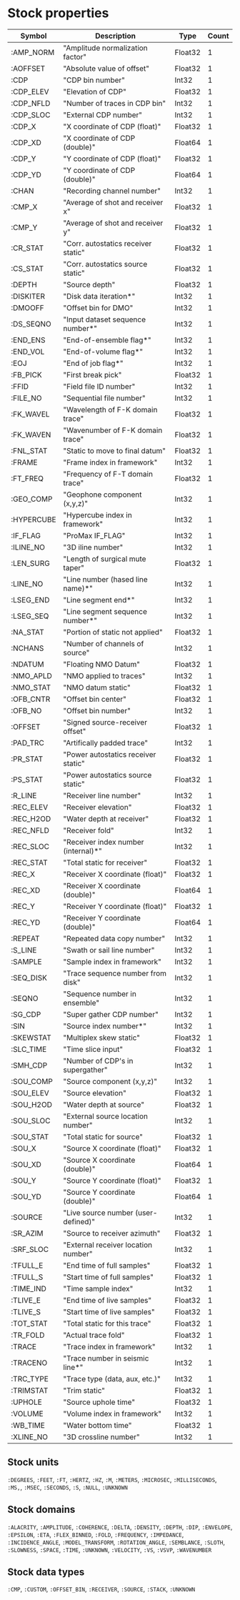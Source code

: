 # Stock properties

Symbol     | Description                         | Type    | Count
-----------|-------------------------------------|---------|------
:AMP_NORM  | "Amplitude normalization factor"    | Float32 | 1
:AOFFSET   | "Absolute value of offset"          | Float32 | 1
:CDP       | "CDP bin number"                    | Int32   | 1
:CDP_ELEV  | "Elevation of CDP"                  | Float32 | 1
:CDP_NFLD  | "Number of traces in CDP bin"       | Int32   | 1
:CDP_SLOC  | "External CDP number"               | Int32   | 1
:CDP_X     | "X coordinate of CDP (float)"       | Float32 | 1
:CDP_XD    | "X coordinate of CDP (double)"      | Float64 | 1
:CDP_Y     | "Y coordinate of CDP (float)"       | Float32 | 1
:CDP_YD    | "Y coordinate of CDP (double)"      | Float64 | 1
:CHAN      | "Recording channel number"          | Int32   | 1
:CMP_X     | "Average of shot and receiver x"    | Float32 | 1
:CMP_Y     | "Average of shot and receiver y"    | Float32 | 1
:CR_STAT   | "Corr. autostatics receiver static" | Float32 | 1
:CS_STAT   | "Corr. autostatics source static"   | Float32 | 1
:DEPTH     | "Source depth"                      | Float32 | 1
:DISKITER  | "Disk data iteration*"              | Int32   | 1
:DMOOFF    | "Offset bin for DMO"                | Int32   | 1
:DS_SEQNO  | "Input dataset sequence number*"    | Int32   | 1
:END_ENS   | "End-of-ensemble flag*"             | Int32   | 1
:END_VOL   | "End-of-volume flag*"               | Int32   | 1
:EOJ       | "End of job flag*"                  | Int32   | 1
:FB_PICK   | "First break pick"                  | Float32 | 1
:FFID      | "Field file ID number"              | Int32   | 1
:FILE_NO   | "Sequential file number"            | Int32   | 1
:FK_WAVEL  | "Wavelength of F-K domain trace"    | Float32 | 1
:FK_WAVEN  | "Wavenumber of F-K domain trace"    | Float32 | 1
:FNL_STAT  | "Static to move to final datum"     | Float32 | 1
:FRAME     | "Frame index in framework"          | Int32   | 1
:FT_FREQ   | "Frequency of F-T domain trace"     | Float32 | 1
:GEO_COMP  | "Geophone component (x,y,z)"        | Int32   | 1
:HYPERCUBE | "Hypercube index in framework"      | Int32   | 1
:IF_FLAG   | "ProMax IF_FLAG"                    | Int32   | 1
:ILINE_NO  | "3D iline number"                   | Int32   | 1
:LEN_SURG  | "Length of surgical mute taper"     | Float32 | 1
:LINE_NO   | "Line number (hased line name)*"    | Int32   | 1
:LSEG_END  | "Line segment end*"                 | Int32   | 1
:LSEG_SEQ  | "Line segment sequence number*"     | Int32   | 1
:NA_STAT   | "Portion of static not applied"     | Float32 | 1
:NCHANS    | "Number of channels of source"      | Int32   | 1
:NDATUM    | "Floating NMO Datum"                | Float32 | 1
:NMO_APLD  | "NMO applied to traces"             | Int32   | 1
:NMO_STAT  | "NMO datum static"                  | Float32 | 1
:OFB_CNTR  | "Offset bin center"                 | Float32 | 1
:OFB_NO    | "Offset bin number"                 | Int32   | 1
:OFFSET    | "Signed source-receiver offset"     | Float32 | 1
:PAD_TRC   | "Artifically padded trace"          | Int32   | 1
:PR_STAT   | "Power autostatics receiver static" | Float32 | 1
:PS_STAT   | "Power autostatics source static"   | Float32 | 1
:R_LINE    | "Receiver line number"              | Int32   | 1
:REC_ELEV  | "Receiver elevation"                | Float32 | 1
:REC_H2OD  | "Water depth at receiver"           | Float32 | 1
:REC_NFLD  | "Receiver fold"                     | Int32   | 1
:REC_SLOC  | "Receiver index number (internal)*" | Int32   | 1
:REC_STAT  | "Total static for receiver"         | Float32 | 1
:REC_X     | "Receiver X coordinate (float)"     | Float32 | 1
:REC_XD    | "Receiver X coordinate (double)"    | Float64 | 1
:REC_Y     | "Receiver Y coordinate (float)"     | Float32 | 1
:REC_YD    | "Receiver Y coordinate (double)"    | Float64 | 1
:REPEAT    | "Repeated data copy number"         | Int32   | 1
:S_LINE    | "Swath or sail line number"         | Int32   | 1
:SAMPLE    | "Sample index in framework"         | Int32   | 1
:SEQ_DISK  | "Trace sequence number from disk"   | Int32   | 1
:SEQNO     | "Sequence number in ensemble"       | Int32   | 1
:SG_CDP    | "Super gather CDP number"           | Int32   | 1
:SIN       | "Source index number*"              | Int32   | 1
:SKEWSTAT  | "Multiplex skew static"             | Float32 | 1
:SLC_TIME  | "Time slice input"                  | Float32 | 1
:SMH_CDP   | "Number of CDP's in supergather"    | Int32   | 1
:SOU_COMP  | "Source component (x,y,z)"          | Int32   | 1
:SOU_ELEV  | "Source elevation"                  | Float32 | 1
:SOU_H2OD  | "Water depth at source"             | Float32 | 1
:SOU_SLOC  | "External source location number"   | Int32   | 1
:SOU_STAT  | "Total static for source"           | Float32 | 1
:SOU_X     | "Source X coordinate (float)"       | Float32 | 1
:SOU_XD    | "Source X coordinate (double)"      | Float64 | 1
:SOU_Y     | "Source Y coordinate (float)"       | Float32 | 1
:SOU_YD    | "Source Y coordinate (double)"      | Float64 | 1
:SOURCE    | "Live source number (user-defined)" | Int32   | 1
:SR_AZIM   | "Source to receiver azimuth"        | Float32 | 1
:SRF_SLOC  | "External receiver location number" | Int32   | 1
:TFULL_E   | "End time of full samples"          | Float32 | 1
:TFULL_S   | "Start time of full samples"        | Float32 | 1
:TIME_IND  | "Time sample index"                 | Int32   | 1
:TLIVE_E   | "End time of live samples"          | Float32 | 1
:TLIVE_S   | "Start time of live samples"        | Float32 | 1
:TOT_STAT  | "Total static for this trace"       | Float32 | 1
:TR_FOLD   | "Actual trace fold"                 | Float32 | 1
:TRACE     | "Trace index in framework"          | Int32   | 1
:TRACENO   | "Trace number in seismic line*"     | Int32   | 1
:TRC_TYPE  | "Trace type (data, aux, etc.)"      | Int32   | 1
:TRIMSTAT  | "Trim static"                       | Float32 | 1
:UPHOLE    | "Source uphole time"                | Float32 | 1
:VOLUME    | "Volume index in framework"         | Int32   | 1
:WB_TIME   | "Water bottom time"                 | Float32 | 1
:XLINE_NO  | "3D crossline number"               | Int32   | 1

## Stock units
`:DEGREES`, `:FEET`, `:FT`, `:HERTZ`, `:HZ`, `:M`, `:METERS`, `:MICROSEC`, `:MILLISECONDS`, `:MS,`, `:MSEC`, `:SECONDS`, `:S`, `:NULL`, `:UNKNOWN`

## Stock domains
`:ALACRITY`, `:AMPLITUDE`, `:COHERENCE`, `:DELTA`, `:DENSITY`, `:DEPTH`, `:DIP`, `:ENVELOPE`, `:EPSILON`, `:ETA`, `:FLEX_BINNED`, `:FOLD`, `:FREQUENCY`, `:IMPEDANCE`, `:INCIDENCE_ANGLE`, `:MODEL_TRANSFORM`, `:ROTATION_ANGLE`, `:SEMBLANCE`, `:SLOTH`, `:SLOWNESS`, `:SPACE`, `:TIME`, `:UNKNOWN`, `:VELOCITY`, `:VS`, `:VSVP`, `:WAVENUMBER`

## Stock data types
`:CMP`, `:CUSTOM`, `:OFFSET_BIN`, `:RECEIVER`, `:SOURCE`, `:STACK`, `:UNKNOWN`
